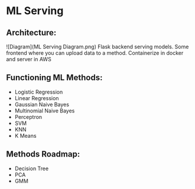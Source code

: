 # ML Serving

## Architecture:
![Diagram](ML Serving Diagram.png)
Flask backend serving models. Some frontend where you can upload data to a method.
Containerize in docker and server in AWS

## Functioning ML Methods:
- Logistic Regression
- Linear Regression
- Gaussian Naive Bayes
- Multinomial Naive Bayes
- Perceptron
- SVM
- KNN
- K Means

## Methods Roadmap:
- Decision Tree
- PCA
- GMM
